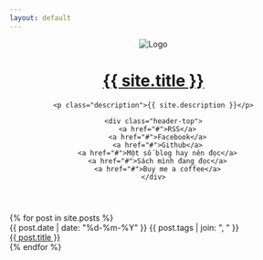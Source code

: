 ```yaml
---
layout: default
---
```


<div class="wrapper">
  <header>
    <div class="logo-wrapper">
      <img src="{{site.logo}}" alt="Logo" />
    </div>
    <h1 class="site-title"><a href="{{ site.base_url }}">{{ site.title }}</a></h1>

    <p class="description">{{ site.description }}</p>
    
    <div class="header-top">
      <a href="#">RSS</a>
      <a href="#">Facebook</a>
      <a href="#">Github</a>
      <a href="#">Một số blog hay nên đọc</a>
      <a href="#">Sách mình đang đọc</a>
      <a href="#">Buy me a coffee</a>
    </div>
  </header>

  <section>
    <div class="main">
      {% for post in site.posts %}
        <div class="list-items">
          <span class="home-date-indicator">{{ post.date | date: "%d-%m-%Y" }}</span>
          {{ post.tags | join: ", " }}
          <br>
          <a href="{{ post.url }}">{{ post.title }}</a>
        </div>
      {% endfor %}
    </div>
  </section>
</div>